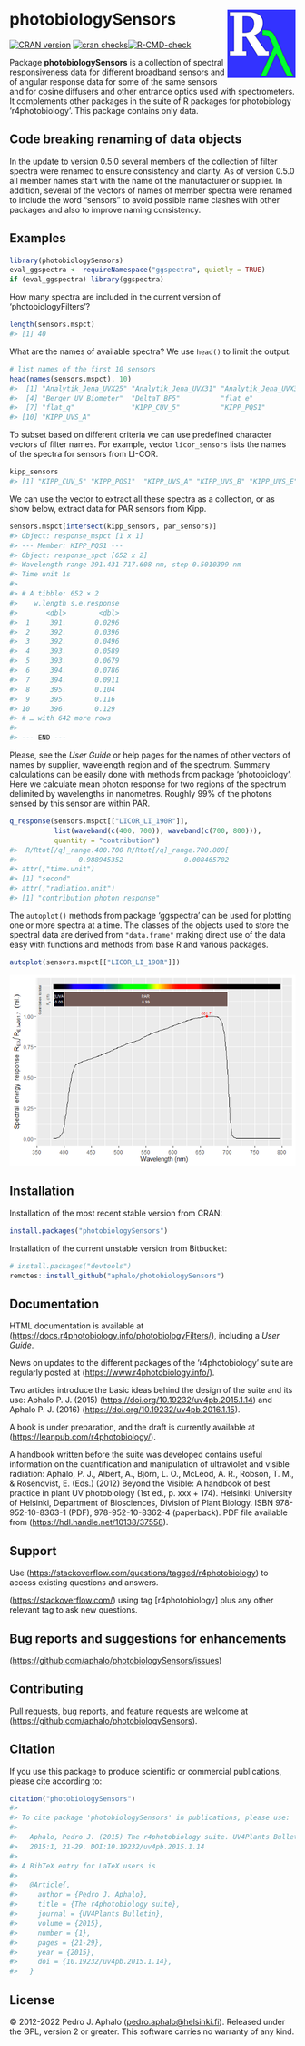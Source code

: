 
# photobiologySensors <img src="man/figures/logo.png" align="right" width="120" />

<!-- badges: start -->

[![CRAN
version](https://www.r-pkg.org/badges/version-last-release/photobiologySensors)](https://cran.r-project.org/package=photobiologySensors)
[![cran
checks](https://cranchecks.info/badges/worst/photobiologySensors)](https://cran.r-project.org/web/checks/check_results_photobiologySensors.html)[![R-CMD-check](https://github.com/aphalo/photobiologySensors/actions/workflows/R-CMD-check.yaml/badge.svg)](https://github.com/aphalo/photobiologySensors/actions/workflows/R-CMD-check.yaml)
<!-- badges: end -->

Package **photobiologySensors** is a collection of spectral
responsiveness data for different broadband sensors and of angular
response data for some of the same sensors and for cosine diffusers and
other entrance optics used with spectrometers. It complements other
packages in the suite of R packages for photobiology ‘r4photobiology’.
This package contains only data.

## Code breaking renaming of data objects

In the update to version 0.5.0 several members of the collection of
filter spectra were renamed to ensure consistency and clarity. As of
version 0.5.0 all member names start with the name of the manufacturer
or supplier. In addition, several of the vectors of names of member
spectra were renamed to include the word “sensors” to avoid possible
name clashes with other packages and also to improve naming consistency.

## Examples

``` r
library(photobiologySensors)
eval_ggspectra <- requireNamespace("ggspectra", quietly = TRUE)
if (eval_ggspectra) library(ggspectra)
```

How many spectra are included in the current version of
‘photobiologyFilters’?

``` r
length(sensors.mspct)
#> [1] 40
```

What are the names of available spectra? We use `head()` to limit the
output.

``` r
# list names of the first 10 sensors
head(names(sensors.mspct), 10)
#>  [1] "Analytik_Jena_UVX25" "Analytik_Jena_UVX31" "Analytik_Jena_UVX36"
#>  [4] "Berger_UV_Biometer"  "DeltaT_BF5"          "flat_e"             
#>  [7] "flat_q"              "KIPP_CUV_5"          "KIPP_PQS1"          
#> [10] "KIPP_UVS_A"
```

To subset based on different criteria we can use predefined character
vectors of filter names. For example, vector `licor_sensors` lists the
names of the spectra for sensors from LI-COR.

``` r
kipp_sensors
#> [1] "KIPP_CUV_5" "KIPP_PQS1"  "KIPP_UVS_A" "KIPP_UVS_B" "KIPP_UVS_E"
```

We can use the vector to extract all these spectra as a collection, or
as show below, extract data for PAR sensors from Kipp.

``` r
sensors.mspct[intersect(kipp_sensors, par_sensors)]
#> Object: response_mspct [1 x 1]
#> --- Member: KIPP_PQS1 ---
#> Object: response_spct [652 x 2]
#> Wavelength range 391.431-717.608 nm, step 0.5010399 nm 
#> Time unit 1s
#> 
#> # A tibble: 652 × 2
#>    w.length s.e.response
#>       <dbl>        <dbl>
#>  1     391.       0.0296
#>  2     392.       0.0396
#>  3     392.       0.0496
#>  4     393.       0.0589
#>  5     393.       0.0679
#>  6     394.       0.0786
#>  7     394.       0.0911
#>  8     395.       0.104 
#>  9     395.       0.116 
#> 10     396.       0.129 
#> # … with 642 more rows
#> 
#> --- END ---
```

Please, see the *User Guide* or help pages for the names of other
vectors of names by supplier, wavelength region and of the spectrum.
Summary calculations can be easily done with methods from package
‘photobiology’. Here we calculate mean photon response for two regions
of the spectrum delimited by wavelengths in nanometres. Roughly 99% of
the photons sensed by this sensor are within PAR.

``` r
q_response(sensors.mspct[["LICOR_LI_190R"]], 
           list(waveband(c(400, 700)), waveband(c(700, 800))),
           quantity = "contribution")
#>  R/Rtot[/q]_range.400.700 R/Rtot[/q]_range.700.800[ 
#>               0.988945352               0.008465702 
#> attr(,"time.unit")
#> [1] "second"
#> attr(,"radiation.unit")
#> [1] "contribution photon response"
```

The `autoplot()` methods from package ‘ggspectra’ can be used for
plotting one or more spectra at a time. The classes of the objects used
to store the spectral data are derived from `"data.frame"` making direct
use of the data easy with functions and methods from base R and various
packages.

``` r
autoplot(sensors.mspct[["LICOR_LI_190R"]])
```

![](man/figures/README-example-07-1.png)<!-- -->

## Installation

Installation of the most recent stable version from CRAN:

``` r
install.packages("photobiologySensors")
```

Installation of the current unstable version from Bitbucket:

``` r
# install.packages("devtools")
remotes::install_github("aphalo/photobiologySensors")
```

## Documentation

HTML documentation is available at
(<https://docs.r4photobiology.info/photobiologyFilters/>), including a
*User Guide*.

News on updates to the different packages of the ‘r4photobiology’ suite
are regularly posted at (<https://www.r4photobiology.info/>).

Two articles introduce the basic ideas behind the design of the suite
and its use: Aphalo P. J. (2015)
(<https://doi.org/10.19232/uv4pb.2015.1.14>) and Aphalo P. J. (2016)
(<https://doi.org/10.19232/uv4pb.2016.1.15>).

A book is under preparation, and the draft is currently available at
(<https://leanpub.com/r4photobiology/>).

A handbook written before the suite was developed contains useful
information on the quantification and manipulation of ultraviolet and
visible radiation: Aphalo, P. J., Albert, A., Björn, L. O., McLeod, A.
R., Robson, T. M., & Rosenqvist, E. (Eds.) (2012) Beyond the Visible: A
handbook of best practice in plant UV photobiology (1st ed., p. xxx +
174). Helsinki: University of Helsinki, Department of Biosciences,
Division of Plant Biology. ISBN 978-952-10-8363-1 (PDF),
978-952-10-8362-4 (paperback). PDF file available from
(<https://hdl.handle.net/10138/37558>).

## Support

Use (<https://stackoverflow.com/questions/tagged/r4photobiology>) to
access existing questions and answers.

(<https://stackoverflow.com/>) using tag \[r4photobiology\] plus any
other relevant tag to ask new questions.

## Bug reports and suggestions for enhancements

(<https://github.com/aphalo/photobiologySensors/issues>)

## Contributing

Pull requests, bug reports, and feature requests are welcome at
(<https://github.com/aphalo/photobiologySensors>).

## Citation

If you use this package to produce scientific or commercial
publications, please cite according to:

``` r
citation("photobiologySensors")
#> 
#> To cite package 'photobiologySensors' in publications, please use:
#> 
#>   Aphalo, Pedro J. (2015) The r4photobiology suite. UV4Plants Bulletin,
#>   2015:1, 21-29. DOI:10.19232/uv4pb.2015.1.14
#> 
#> A BibTeX entry for LaTeX users is
#> 
#>   @Article{,
#>     author = {Pedro J. Aphalo},
#>     title = {The r4photobiology suite},
#>     journal = {UV4Plants Bulletin},
#>     volume = {2015},
#>     number = {1},
#>     pages = {21-29},
#>     year = {2015},
#>     doi = {10.19232/uv4pb.2015.1.14},
#>   }
```

## License

© 2012-2022 Pedro J. Aphalo (<pedro.aphalo@helsinki.fi>). Released under
the GPL, version 2 or greater. This software carries no warranty of any
kind.
